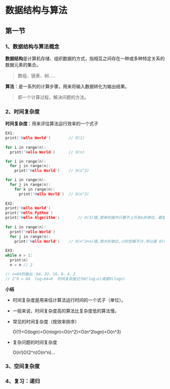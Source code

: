 # 数据结构与算法

## 第一节

### 1、数据结构与算法概念

**数据结构**是计算机存储、组织数据的方式，指相互之间存在一种或多种特定关系的数据元素的集合。

> 数组、链表、树.....

**算法**：是一系列的计算步骤，用来将输入数据转化为输出结果。

> 即一个计算过程，解决问题的方法。



### 2、时间复杂度

**时间复杂度**：用来评估算法运行效率的一个式子

```c
EX1:
print('Hello World')		// O(1)
    
for i in range(n):
  print('Hello World')		// O(n)

for i in range(n):
  for j in range(n):
	print('Hello World')	// O(n^2)

for i in range(n):
  for j in range(n):
	for k in range(n):
	  print('Hello World')	// O(n^3)
          
EX2:         
print('Hello World')          
print('Hello Python')          
print('Hello Algorithm')		// O(3)错,简单的操作只要不上升到n的单位，都是O(1)
         
for i in range(n):
  print('Hello World')
  for j in range(n):
    print('Hello World')	// O(n^2+n)错,用大的单位,小的忽略不计.所以是 O(n^2)
        
EX3:
while n > 1:
  print(n)
  n = n // 2

// n=64的输出：64、32、16、8、4、2 
// 2^6 = 64  log₂64=6  时间复杂度记为O(log₂n)或者O(logn)
```

**小结**

- 时间复杂度是用来估计算法运行时间的一个式子（单位）。

- 一般来说，时间复杂度高的算法比复杂度低的算法慢。

- 常见的时间复杂度（按效率排序）

  O(1)<O(logn)<O(nlogn)<O(n^2)<O(n^2logn)<O(n^3)

- 复杂问题的时间复杂度

  O(n!)O(2^n)O(n^n)...



### 3、空间复杂度

### 4、复习：递归





